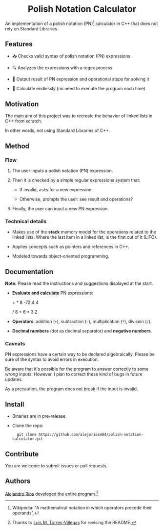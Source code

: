 <h1 align = "center">Polish Notation Calculator</h1>

An implementation of a polish notation (PN)[^definition] calculator in C++ that does not rely on Standard Libraries.

## Features

- 📥 Checks valid syntax of polish notation (PN) expressions

- 🔍 Analyzes the expressions with a regex process

- 🤔 Output result of PN expression and operational steps for solving it

- 🔁 Calculate endlessly (no need to execute the program each time)

## Motivation

The main aim of this project was to recreate the behavior of linked lists in C++ from scratch.

In other words, not using Standard Libraries of C++.

## Method

###  Flow

1. The user inputs a polish notation (PN) expression.

2. Then it is checked by a simple regular expressions system that:

    - If invalid, asks for a new expression

    - Otherwise, prompts the user: see result and operations?

3. Finally, the user can input a new PN expression.

### Technical details

- Makes use of the **stack** memory model for the operations related to the linked lists. Where the last item in a linked list, is the first out of it (LIFO).

- Applies concepts such as pointers and references in C++.

- Modeled towards object-oriented programming.

## Documentation

**Note:** Please read the instructions and suggestions displayed at the start.

- **Evaluate and calculate** PN expressions:

    \+ * 8 -72.4 4

    / 8 + 6 * 3 2

- **Operators**: addition (`+`), subtraction (`-`), multiplication
    (`*`), division (`/`).

- **Decimal numbers** (dot as decimal separator) and **negative numbers**.

### Caveats

PN expressions have a certain way to be declared algebraically. Please be sure of the syntax to avoid errors in execution.

Be aware that it's possible for the program to answer correctly to some _wrong_ inputs. However, I plan to correct these kind of bugs in future updates.

As a precaution, the program does not break if the input is invalid.

## Install

- Binaries are in pre-release.

<!-- Uncomment when binaries are released
- The project was compiled to be run as an executable file. See [releases](https://github.com/alejoriosm04/polish-notation-calculator/releases).
-->

- Clone the repo:

        git clone https://github.com/alejoriosm04/polish-notation-calculator.git

## Contribute

You are welcome to submit issues or pull requests.

## Authors

[Alejandro Ríos](https://github.com/alejoriosm04) developed the entire program.[^thanks]

[^definition]: Wikipedia: "A mathematical notation in which operators precede their operands".

[^thanks]: Thanks to [Luis M. Torres-Villegas](https://github.com/LuisForPresident) for revising the README.
